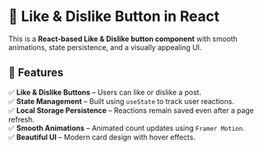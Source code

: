 # 📌 Like & Dislike Button in React

This is a **React-based Like & Dislike button component** with smooth animations, state persistence, and a visually appealing UI.

## 🚀 Features
✅ **Like & Dislike Buttons** – Users can like or dislike a post.  
✅ **State Management** – Built using `useState` to track user reactions.  
✅ **Local Storage Persistence** – Reactions remain saved even after a page refresh.  
✅ **Smooth Animations** – Animated count updates using `Framer Motion`.  
✅ **Beautiful UI** – Modern card design with hover effects.  


